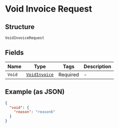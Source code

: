 
# Void Invoice Request

## Structure

`VoidInvoiceRequest`

## Fields

| Name | Type | Tags | Description |
|  --- | --- | --- | --- |
| `Void` | [`VoidInvoice`](../../doc/models/void-invoice.md) | Required | - |

## Example (as JSON)

```json
{
  "void": {
    "reason": "reason6"
  }
}
```

